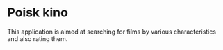 # Poisk kino

This application is aimed at searching for films by various characteristics and also rating them.

